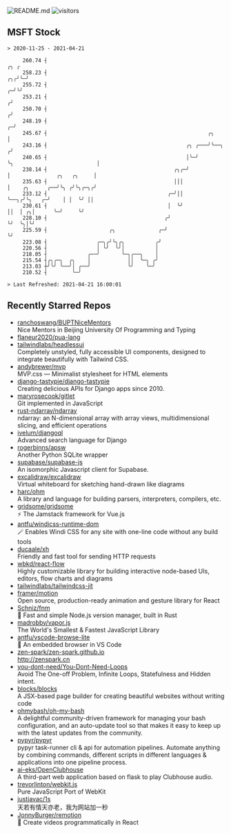 ![README.md](https://github.com/Gerhut/Gerhut/workflows/README.md/badge.svg)
![visitors](https://visitors.vercel.app/Gerhut/Gerhut?token=8cf69d1f6813d272ef062726b6070c9be4ff72038cfe5a7ded7384a8da65d866)

## MSFT Stock

```
> 2020-11-25 - 2021-04-21

     260.74 ┤                                                                                               ╭╮ ╭ 
     258.23 ┤                                                                                            ╭╮╭╯╰─╯ 
     255.72 ┤                                                                                          ╭─╯╰╯     
     253.21 ┤                                                                                         ╭╯         
     250.70 ┤                                                                                        ╭╯          
     248.19 ┤                                                                                      ╭─╯           
     245.67 ┤                                                    ╭╮                                │             
     243.16 ┤                                             ╭╮ ╭───╯╰──╮                            ╭╯             
     240.65 ┤                                             │╰─╯       ╰╮                           │              
     238.14 ┤                                         ╭╮╭─╯           │               ╭╮   ╭╮     │              
     235.63 ┤                                         │││             │    ╭╮      ╭──╯╰╮ ╭╯╰╮╭─╮╭╯              
     233.12 ┤                                       ╭─╯││             ╰──╮╭╯╰╮   ╭─╯    │ │  ╰╯ ││               
     230.61 ┤                                       │  ╰╯                ││  │ ╭╮│      ╰─╯     ╰╯               
     228.10 ┤                                      ╭╯                    ╰╯  ╰╮│╰╯                               
     225.59 ┤                    ╭╮              ╭─╯                          ╰╯                                 
     223.08 ┤                ╭─╮╭╯╰╮╭╮          ╭╯                                                               
     220.56 ┤                │ ╰╯  ╰╯│          │                                                                
     218.05 ┤             ╭──╯       ╰─╮╭──╮    │                                                                
     215.54 ┤╭╮╭─╮  ╭╮    │            ││  ╰─╮ ╭╯                                                                
     213.03 ┼╯╰╯ ╰──╯│ ╭──╯            ╰╯    ╰─╯                                                                 
     210.52 ┤        ╰─╯                                                                                         

> Last Refreshed: 2021-04-21 16:00:01
```

## Recently Starred Repos

- [ranchoswang/BUPTNiceMentors](https://github.com/ranchoswang/BUPTNiceMentors)  
  Nice Mentors in Beijing University Of Programming and Typing 
- [flaneur2020/pua-lang](https://github.com/flaneur2020/pua-lang)  
- [tailwindlabs/headlessui](https://github.com/tailwindlabs/headlessui)  
  Completely unstyled, fully accessible UI components, designed to integrate beautifully with Tailwind CSS.
- [andybrewer/mvp](https://github.com/andybrewer/mvp)  
  MVP.css — Minimalist stylesheet for HTML elements
- [django-tastypie/django-tastypie](https://github.com/django-tastypie/django-tastypie)  
  Creating delicious APIs for Django apps since 2010.
- [maryrosecook/gitlet](https://github.com/maryrosecook/gitlet)  
  Git implemented in JavaScript
- [rust-ndarray/ndarray](https://github.com/rust-ndarray/ndarray)  
  ndarray: an N-dimensional array with array views, multidimensional slicing, and efficient operations
- [ivelum/djangoql](https://github.com/ivelum/djangoql)  
  Advanced search language for Django
- [rogerbinns/apsw](https://github.com/rogerbinns/apsw)  
  Another Python SQLite wrapper
- [supabase/supabase-js](https://github.com/supabase/supabase-js)  
  An isomorphic Javascript client for Supabase.
- [excalidraw/excalidraw](https://github.com/excalidraw/excalidraw)  
  Virtual whiteboard for sketching hand-drawn like diagrams
- [harc/ohm](https://github.com/harc/ohm)  
  A library and language for building parsers, interpreters, compilers, etc.
- [gridsome/gridsome](https://github.com/gridsome/gridsome)  
  ⚡️ The Jamstack framework for Vue.js
- [antfu/windicss-runtime-dom](https://github.com/antfu/windicss-runtime-dom)  
  🪄 Enables Windi CSS for any site with one-line code without any build tools 
- [ducaale/xh](https://github.com/ducaale/xh)  
  Friendly and fast tool for sending HTTP requests
- [wbkd/react-flow](https://github.com/wbkd/react-flow)  
  Highly customizable library for building interactive node-based UIs, editors, flow charts and diagrams 
- [tailwindlabs/tailwindcss-jit](https://github.com/tailwindlabs/tailwindcss-jit)  
- [framer/motion](https://github.com/framer/motion)  
  Open source, production-ready animation and gesture library for React
- [Schniz/fnm](https://github.com/Schniz/fnm)  
  🚀 Fast and simple Node.js version manager, built in Rust
- [madrobby/vapor.js](https://github.com/madrobby/vapor.js)  
  The World's Smallest & Fastest JavaScript Library
- [antfu/vscode-browse-lite](https://github.com/antfu/vscode-browse-lite)  
  🚀 An embedded browser in VS Code
- [zen-spark/zen-spark.github.io](https://github.com/zen-spark/zen-spark.github.io)  
  http://zenspark.cn
- [you-dont-need/You-Dont-Need-Loops](https://github.com/you-dont-need/You-Dont-Need-Loops)  
  Avoid The One-off Problem, Infinite Loops, Statefulness and Hidden intent.
- [blocks/blocks](https://github.com/blocks/blocks)  
  A JSX-based page builder for creating beautiful websites without writing code
- [ohmybash/oh-my-bash](https://github.com/ohmybash/oh-my-bash)  
  A delightful community-driven framework for managing your bash configuration, and an auto-update tool so that makes it easy to keep up with the latest updates from the community.
- [pypyr/pypyr](https://github.com/pypyr/pypyr)  
  pypyr task-runner cli & api for automation pipelines. Automate anything by combining commands, different scripts in different languages & applications into one pipeline process.
- [ai-eks/OpenClubhouse](https://github.com/ai-eks/OpenClubhouse)  
  A third-part web application based on flask to play Clubhouse audio.
- [trevorlinton/webkit.js](https://github.com/trevorlinton/webkit.js)  
  Pure JavaScript Port of WebKit
- [justjavac/1s](https://github.com/justjavac/1s)  
  天若有情天亦老，我为网站加一秒
- [JonnyBurger/remotion](https://github.com/JonnyBurger/remotion)  
  🎥      Create videos programmatically in React
